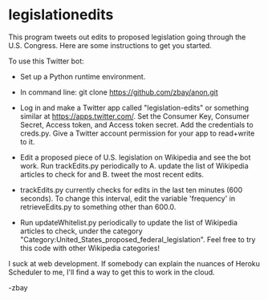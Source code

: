 legislationedits
================

This program tweets out edits to proposed legislation going through the U.S. Congress. Here are some instructions to get you started.

To use  this Twitter bot:

* Set up a Python runtime environment.

* In command line: git clone https://github.com/zbay/anon.git

* Log in and make a Twitter app called "legislation-edits" or something similar at https://apps.twitter.com/. Set the Consumer Key, Consumer Secret, Access token, and Access token secret. Add the credentials to creds.py. Give a Twitter account permission for your app to read+write to it.

* Edit a proposed piece of U.S. legislation on Wikipedia and see the bot work.
Run trackEdits.py periodically to A. update the list of Wikipedia articles to check for and B. tweet the most recent edits.

* trackEdits.py currently checks for edits in the last ten minutes (600 seconds). To change this interval, edit the variable 'frequency' in retrieveEdits.py to something other than 600.0.

* Run updateWhitelist.py periodically to update the list of Wikipedia articles to check, under the category "Category:United_States_proposed_federal_legislation". Feel free to try this code with other Wikipedia categories!

I suck at web development. If somebody can explain the nuances of Heroku Scheduler to me, I'll find a way to get this to work in the cloud.

-zbay

